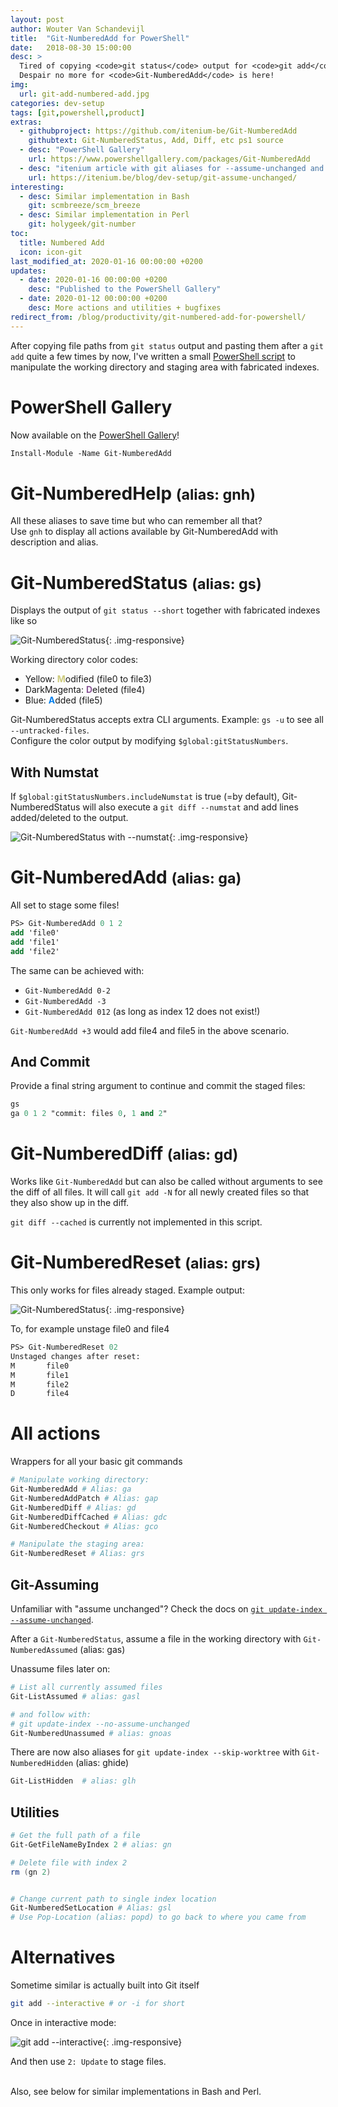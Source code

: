 ```yaml
---
layout: post
author: Wouter Van Schandevijl
title:  "Git-NumberedAdd for PowerShell"
date:   2018-08-30 15:00:00
desc: >
  Tired of copying <code>git status</code> output for <code>git add</code> input for the millionth time?
  Despair no more for <code>Git-NumberedAdd</code> is here!
img:
  url: git-add-numbered-add.jpg
categories: dev-setup
tags: [git,powershell,product]
extras:
  - githubproject: https://github.com/itenium-be/Git-NumberedAdd
    githubtext: Git-NumberedStatus, Add, Diff, etc ps1 source
  - desc: "PowerShell Gallery"
    url: https://www.powershellgallery.com/packages/Git-NumberedAdd
  - desc: "itenium article with git aliases for --assume-unchanged and --skip-worktree"
    url: https://itenium.be/blog/dev-setup/git-assume-unchanged/
interesting:
  - desc: Similar implementation in Bash
    git: scmbreeze/scm_breeze
  - desc: Similar implementation in Perl
    git: holygeek/git-number
toc:
  title: Numbered Add
  icon: icon-git
last_modified_at: 2020-01-16 00:00:00 +0200
updates:
  - date: 2020-01-16 00:00:00 +0200
    desc: "Published to the PowerShell Gallery"
  - date: 2020-01-12 00:00:00 +0200
    desc: More actions and utilities + bugfixes
redirect_from: /blog/productivity/git-numbered-add-for-powershell/
---
```


After copying file paths from `git status` output and pasting them after a `git add` quite a few times
by now, I've written a small [PowerShell script](https://github.com/itenium-be/Git-NumberedAdd)
to manipulate the working directory and staging area with fabricated indexes.

<!--more-->

# PowerShell Gallery

Now available on the [PowerShell Gallery](https://www.powershellgallery.com/packages/Git-NumberedAdd/1.1)!

```ps
Install-Module -Name Git-NumberedAdd
```

# Git-NumberedHelp <small>(alias: gnh)</small>

All these aliases to save time but who can remember all that?  
Use `gnh` to display all actions available by Git-NumberedAdd with description and alias.


# Git-NumberedStatus <small>(alias: gs)</small>

Displays the output of `git status --short` together with fabricated indexes like so

![Git-NumberedStatus](/assets/blog-images/git-add-numbered-status.png){: .img-responsive}

Working directory color codes:
- Yellow: <span style="color: #CDCB7D">**M**</span>odified (file0 to file3)
- DarkMagenta: <span style="color: #8C5998">**D**</span>eleted (file4)
- Blue: <span style="color: #0480EF">**A**</span>dded (file5)

Git-NumberedStatus accepts extra CLI arguments. Example: `gs -u` to see all `--untracked-files`.  
Configure the color output by modifying `$global:gitStatusNumbers`.

## With Numstat

If `$global:gitStatusNumbers.includeNumstat` is true (=by default), Git-NumberedStatus will also
execute a `git diff --numstat` and add lines added/deleted to the output.

![Git-NumberedStatus with --numstat](/assets/blog-images/git-add-numbered-status-numstat.png){: .img-responsive}


# Git-NumberedAdd <small>(alias: ga)</small>

All set to stage some files!

```ps
PS> Git-NumberedAdd 0 1 2
add 'file0'
add 'file1'
add 'file2'
```

The same can be achieved with:  
- `Git-NumberedAdd 0-2`
- `Git-NumberedAdd -3`
- `Git-NumberedAdd 012` (as long as index 12 does not exist!)

`Git-NumberedAdd +3` would add file4 and file5 in the above scenario.


## And Commit

Provide a final string argument to continue and commit the staged files:

```ps
gs
ga 0 1 2 "commit: files 0, 1 and 2"
```


# Git-NumberedDiff <small>(alias: gd)</small>

Works like `Git-NumberedAdd` but can also be called without arguments to
see the diff of all files. It will call `git add -N` for all newly created
files so that they also show up in the diff.

`git diff --cached` is currently not implemented in this script.

# Git-NumberedReset <small>(alias: grs)</small>

This only works for files already staged.
Example output:  

![Git-NumberedStatus](/assets/blog-images/git-add-numbered-status-staged.png){: .img-responsive}

To, for example unstage file0 and file4  
```ps
PS> Git-NumberedReset 02
Unstaged changes after reset:
M       file0
M       file1
M       file2
D       file4
```

# All actions

Wrappers for all your basic git commands

```powershell
# Manipulate working directory:
Git-NumberedAdd # Alias: ga
Git-NumberedAddPatch # Alias: gap
Git-NumberedDiff # Alias: gd
Git-NumberedDiffCached # Alias: gdc
Git-NumberedCheckout # Alias: gco

# Manipulate the staging area:
Git-NumberedReset # Alias: grs
```

## Git-Assuming

Unfamiliar with "assume unchanged"?
Check the docs on [`git update-index --assume-unchanged`](https://git-scm.com/docs/git-update-index).

After a `Git-NumberedStatus`, assume a file in the working directory with `Git-NumberedAssumed` (alias: gas)

Unassume files later on:

```powershell
# List all currently assumed files
Git-ListAssumed # alias: gasl

# and follow with:
# git update-index --no-assume-unchanged
Git-NumberedUnassumed # alias: gnoas
```

There are now also aliases for `git update-index --skip-worktree` with `Git-NumberedHidden` (alias: ghide)

```powershell
Git-ListHidden  # alias: glh

```


## Utilities

```powershell
# Get the full path of a file
Git-GetFileNameByIndex 2 # alias: gn

# Delete file with index 2
rm (gn 2)


# Change current path to single index location
Git-NumberedSetLocation # Alias: gsl
# Use Pop-Location (alias: popd) to go back to where you came from
```

# Alternatives

Sometime similar is actually built into Git itself
```bash
git add --interactive # or -i for short
```

Once in interactive mode:  

![git add --interactive](/assets/blog-images/git-add-interactive.png){: .img-responsive}

And then use `2: Update` to stage files.

<br>
Also, see below for similar implementations in Bash and Perl.
